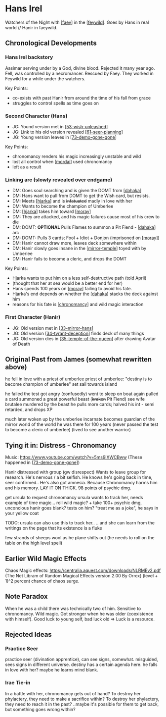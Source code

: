 # Hans Irel
Watchers of the Night with [[faey]] in the [[feywild]].
Goes by Hans in real world // Hanir in faeywild.

## Chronological Developments
### Hans Irel backstory
Aasimar serving under by a God, divine blood.
Rejected it many year ago. Fell, was controlled by a necromancer.
Rescued by Faey. They worked in Feywild for a while under the watchers.

Key Points:
- co-exists with past Hanir from around the time of his fall from grace
- struggles to control spells as time goes on

### Second Character (Hans)
- JG: Yound version met in [[53-wish-unleashed]]
- JG: Link to his old version revealed [[61-seer-planning]]
- JG: Young version leaves in [[73-demo-gone-gone]]

Key Points:
- chronomancy renders his magic increasingly unstable and wild
- lost all control when [[mordai]] used chronomancy
- left as a result

### Linking arc (slowly revealed over endgame)
- DM: Goes soul searching and is given the DOMT from [[dahaka]]
- DM: Hans want to pull from DOMT to get the Wish card, but resists.
- DM: Meets [[hjarka]] and is ~~infatuated~~ madly in love with her
- DM: Wants to become the champion of Umberlee
- DM: [[hjarka]] takes him toward [[moray]]
- DM: They are attacked, and his magic failures cause most of his crew to die
- DM: DOMT: **OPTIONAL** Pulls Flames to summon a Pit Fiend - [[dahaka]] arc
- DM: DOMT: Pulls 3 cards; Fool + Idiot + Donjon (imprisoned on [[moray]])
- DM: Hanir cannot draw more, leaves deck somewhere within
- DM: Hanir slowly goes insane in the [[mirror-temple]] toyed with by Umberlee
- DM: Hanir fails to become a cleric, and drops the DOMT

Key Points:
- Hjarka wants to put him on a less self-destructive path (told April)
- (thought that her at sea would be a better end for her)
- Hans spends 100 years on [[moray]] failing to avoid his fate.
- Hjarka's end depends on whether the [[dahaka]] stacks the deck against him
- reasons for his fate is [[chronomancy]] and wild magic interaction

### First Character (Hanir)
- JG: Old version met in [[33-mirror-hans]]
- JG: Old version [[34-tyrant-deception]] finds deck of many things
- JG: Old version dies in [[35-temple-of-the-queen]] after drawing Avatar of Death


## Original Past from James (somewhat rewritten above)
he fell in love with a priest of umberlee
priest of umberlee: "destiny is to become champion of umberlee"
set sail towards island

he failed the test
got angry (confusedly)
went to sleep on boat again
pulled a card
summoned a great powerful beast (~~kraken~~ Pit Fiend)
see wife brutalee murdered by the beast
he pulls more cards; halved his int - semi retarded, and drops XP

much later
woken up by the umberlee incarnate
becomes guardian of the mirror world of the world
he was there for 100 years
(never passed the test to become a cleric of umberlee)
(lived to see another warrior)

## Tying it in: Distress - Chronomancy
Music: https://www.youtube.com/watch?v=5ms9lXWCBww
(These happened in [[73-demo-gone-gone]])

Hanir distressed with group (gw disrespect)
Wants to leave group for research. He's nervous / a bit selfish.
He knows he's going back in time, seer confirmed..
He's also got amnesia. Because Chronomancy harms him and his memory.
LAY IT ON THICK. 98 points of psychic dmg.

get ursula to request chronomancy
ursula wants to track her, needs example of time magic...
roll wild magic? + take 100+ psychic dmg, unconcious
hanir goes blank? tests on him?
"treat me as a joke", he says in your yellow coat

TODO: ursula can also use this to track her..
.. and she can learn from the writings on the page that its existence is a fluke

few strands of sheeps wool as he plane shifts out
(he needs to roll on the table on the high level spell)

## Earlier Wild Magic Effects
Chaos Magic effects: https://centralia.aquest.com/downloads/NLRMEv2.pdf
(The Net Libram of Random Magical Effects version 2.00 By Orrex)
(level + 1)^2 percent chance of chaos surge.

## Note Paradox
When he was a child there was technically two of him.
Sensitive to chronomancy. Wild magic.
Got stronger when he was older (coexistence with himself).
Good luck to young self, bad luck old => Luck is a resource.


## Rejected Ideas
### Practice Seer
practice seer (divination apprentice), can see signs, somewhat.
misguided, sees signs in different universe. destiny has a certain agenda here.
he falls in love with her?
maybe he learns mind blank.

### Irae Tie-in
In a battle with her, chronomancy gets out of hand?
To destroy her phylactery, they need to make a sacrifice within?
To destroy her phylactery, they need to reach it in the past?
..maybe it's possible for them to get back, but something goes wrong within?

[//begin]: # "Autogenerated link references for markdown compatibility"
[faey]: faey "Faeynore"
[feywild]: ../planar/feywild "Feywild"
[53-wish-unleashed]: ../recaps/53-wish-unleashed "53-wish-unleashed"
[61-seer-planning]: ../recaps/61-seer-planning "61-seer-planning"
[73-demo-gone-gone]: ../recaps/73-demo-gone-gone "73-demo-gone-gone"
[mordai]: mordai "Mordai"
[dahaka]: ../deities/dahaka "Dahaka"
[hjarka]: hjarka "Hjarka"
[moray]: ../seaofbones/moray "Moray"
[mirror-temple]: ../seaofbones/mirror-temple "Mirror Temple"
[chronomancy]: ../questideas/chronomancy "Chronomancy"
[33-mirror-hans]: ../recaps/33-mirror-hans "33-mirror-hans"
[34-tyrant-deception]: ../recaps/34-tyrant-deception "34-tyrant-deception"
[35-temple-of-the-queen]: ../recaps/35-temple-of-the-queen "35-temple-of-the-queen"
[//end]: # "Autogenerated link references"

